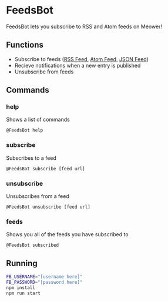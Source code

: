 # FeedsBot
FeedsBot lets you subscribe to RSS and Atom feeds on Meower!
## Functions
- Subscribe to feeds ([RSS Feed](https://www.rssboard.org/rss-specification), [Atom Feed](https://datatracker.ietf.org/doc/html/rfc5023), [JSON Feed](https://www.jsonfeed.org/version/1.1/))
- Recieve notifications when a new entry is published
- Unsubscribe from feeds
## Commands
### help
Shows a list of commands
```
@FeedsBot help
```
### subscribe
Subscribes to a feed
```
@FeedsBot subscribe [feed url]
```
### unsubscribe
Unsubscribes from a feed
```
@FeedsBot unsubscribe [feed url]
```
### feeds
Shows you all of the feeds you have subscribed to
```
@FeedsBot subscribed
```
## Running
```bash
FB_USERNAME="[username here]"
FB_PASSWORD="[password here]"
npm install
npm run start
```
